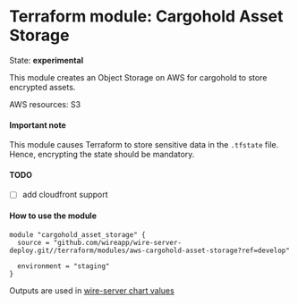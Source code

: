 Terraform module: Cargohold Asset Storage
=========================================

State: __experimental__

This module creates an Object Storage on AWS for cargohold to store encrypted assets.

AWS resources: S3


#### Important note

This module causes Terraform to store sensitive data in the `.tfstate` file. Hence, encrypting the state should be
mandatory.


#### TODO

* [ ] add cloudfront support


#### How to use the module

```hcl
module "cargohold_asset_storage" {
  source = "github.com/wireapp/wire-server-deploy.git//terraform/modules/aws-cargohold-asset-storage?ref=develop"
  
  environment = "staging"
}
```

Outputs are used in [wire-server chart values](https://github.com/wireapp/wire-server-deploy/blob/a55d17afa5ac2f40bd50c5d0b907f60ac028377a/values/wire-server/prod-values.example.yaml#L95)
